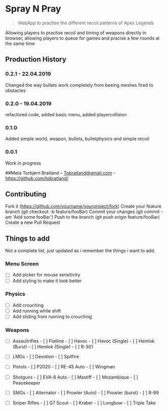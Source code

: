 # Spray N Pray
> WebApp to practise the different recoil patterns of Apex Legends


Allowing players to practise recoil and timing of weapons directly in browser, allowing players to queue for games and pracise a few rounds at the same time


## Production History
### 0.2.1 - 22.04.2019
Changed the way bullets work completely from beeing meshes fired to obstacles
### 0.2.0 - 19.04.2019
refactored code, added basic menu, added playercollision
### 0.1.0
Added simple world, weapon, bullets, bulletphysics and simple recoil
### 0.0.1
Work in progress

##Meta
Torbjørn Bratland – Tobratland@gmail.com - https://github.com/tobratland/


## Contributing
Fork it (https://github.com/yourname/yourproject/fork)
Create your feature branch (git checkout -b feature/fooBar)
Commit your changes (git commit -am 'Add some fooBar')
Push to the branch (git push origin feature/fooBar)
Create a new Pull Request



## Things to add
Not a complete list, just updated as i remember the things i want to add.

### Menu Screen
- [ ] Add picker for mouse sensitivity
- [ ] Add styling to make it look better

### Physics
- [ ] Add crouching
- [ ] Add running while shift
- [ ] Add sliding from running to crouching

### Weapons
- [ ] Assaultrifles 
      - [ ] Flatline 
      - [ ] Havoc 
      - [ ] Havoc (Single)
      - [ ] Hemlok (Burst)
      - [ ] Hemlok (Single)
      - [ ] R-301

- [ ] LMGs
      - [ ] Devotion 
      - [ ] Spitfire 

- [ ] Pistols
      - [ ] P2020
      - [ ] RE-45 Auto
      - [ ] Wingman

- [ ] Shotguns
      - [ ] EVA-8 Auto
      - [ ] Mastiff
      - [ ] Mozambique
      - [ ] Peacekeeper

- [ ] SMGs
      - [ ] Alternator
      - [ ] Prowler (Auto)
      - [ ] Prowler (burst)
      - [ ] R-99

- [ ] Sniper Rifles
      - [ ] G7 Scout
      - [ ] Kraber
      - [ ] Longbow
      - [ ] Triple Take








